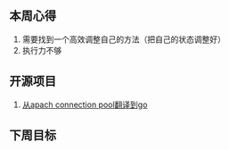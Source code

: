 ## 本周心得
1. 需要找到一个高效调整自己的方法（把自己的状态调整好）
2. 执行力不够

## 开源项目
1. [从apach connection pool翻译到go](https://github.com/jolestar/go-commons-pool)


## 下周目标
